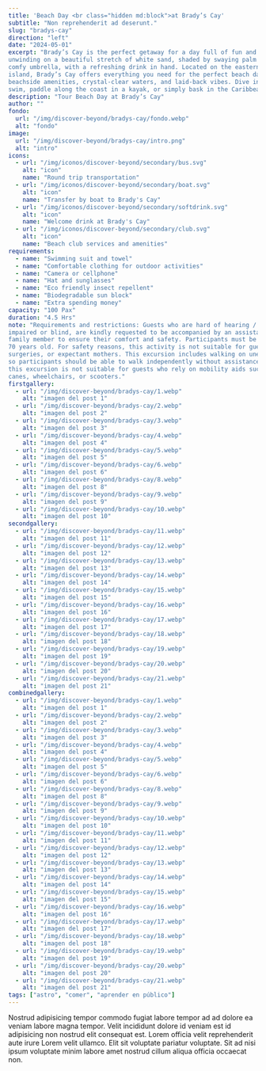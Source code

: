 ```yaml
---
title: 'Beach Day <br class="hidden md:block">at Brady’s Cay'
subtitle: "Non reprehenderit ad deserunt."
slug: "bradys-cay"
direction: "left"
date: "2024-05-01"
excerpt: "Brady’s Cay is the perfect getaway for a day full of fun and sun. Spend your day
unwinding on a beautiful stretch of white sand, shaded by swaying palm trees or a
comfy umbrella, with a refreshing drink in hand. Located on the eastern side of the
island, Brady’s Cay offers everything you need for the perfect beach day, including
beachside amenities, crystal-clear waters, and laid-back vibes. Dive into the sea for a
swim, paddle along the coast in a kayak, or simply bask in the Caribbean sunshine"
description: "Tour Beach Day at Brady’s Cay"
author: ""
fondo:
  url: "/img/discover-beyond/bradys-cay/fondo.webp"
  alt: "fondo"
image:
  url: "/img/discover-beyond/bradys-cay/intro.png"
  alt: "intro"
icons:
  - url: "/img/iconos/discover-beyond/secondary/bus.svg"
    alt: "icon"
    name: "Round trip transportation"
  - url: "/img/iconos/discover-beyond/secondary/boat.svg"
    alt: "icon"
    name: "Transfer by boat to Brady's Cay"
  - url: "/img/iconos/discover-beyond/secondary/softdrink.svg"
    alt: "icon"
    name: "Welcome drink at Brady's Cay"
  - url: "/img/iconos/discover-beyond/secondary/club.svg"
    alt: "icon"
    name: "Beach club services and amenities"
requirements:
  - name: "Swimming suit and towel"
  - name: "Comfortable clothing for outdoor activities"
  - name: "Camera or cellphone"
  - name: "Hat and sunglasses"
  - name: "Eco friendly insect repellent"
  - name: "Biodegradable sun block"
  - name: "Extra spending money"
capacity: "100 Pax"
duration: "4.5 Hrs"
note: "Requirements and restrictions: Guests who are hard of hearing / hearing
impaired or blind, are kindly requested to be accompanied by an assistant, friend, or
family member to ensure their comfort and safety. Participants must be between 3 and
70 years old. For safety reasons, this activity is not suitable for guests with recent
surgeries, or expectant mothers. This excursion includes walking on uneven surfaces,
so participants should be able to walk independently without assistance. Unfortunately,
this excursion is not suitable for guests who rely on mobility aids such as walkers,
canes, wheelchairs, or scooters."
firstgallery:
  - url: "/img/discover-beyond/bradys-cay/1.webp"
    alt: "imagen del post 1"
  - url: "/img/discover-beyond/bradys-cay/2.webp"
    alt: "imagen del post 2"
  - url: "/img/discover-beyond/bradys-cay/3.webp"
    alt: "imagen del post 3"
  - url: "/img/discover-beyond/bradys-cay/4.webp"
    alt: "imagen del post 4"
  - url: "/img/discover-beyond/bradys-cay/5.webp"
    alt: "imagen del post 5"
  - url: "/img/discover-beyond/bradys-cay/6.webp"
    alt: "imagen del post 6"
  - url: "/img/discover-beyond/bradys-cay/8.webp"
    alt: "imagen del post 8"
  - url: "/img/discover-beyond/bradys-cay/9.webp"
    alt: "imagen del post 9"
  - url: "/img/discover-beyond/bradys-cay/10.webp"
    alt: "imagen del post 10"
secondgallery:
  - url: "/img/discover-beyond/bradys-cay/11.webp"
    alt: "imagen del post 11"
  - url: "/img/discover-beyond/bradys-cay/12.webp"
    alt: "imagen del post 12"
  - url: "/img/discover-beyond/bradys-cay/13.webp"
    alt: "imagen del post 13"
  - url: "/img/discover-beyond/bradys-cay/14.webp"
    alt: "imagen del post 14"
  - url: "/img/discover-beyond/bradys-cay/15.webp"
    alt: "imagen del post 15"
  - url: "/img/discover-beyond/bradys-cay/16.webp"
    alt: "imagen del post 16"
  - url: "/img/discover-beyond/bradys-cay/17.webp"
    alt: "imagen del post 17"
  - url: "/img/discover-beyond/bradys-cay/18.webp"
    alt: "imagen del post 18"
  - url: "/img/discover-beyond/bradys-cay/19.webp"
    alt: "imagen del post 19"
  - url: "/img/discover-beyond/bradys-cay/20.webp"
    alt: "imagen del post 20"
  - url: "/img/discover-beyond/bradys-cay/21.webp"
    alt: "imagen del post 21"
combinedgallery:
  - url: "/img/discover-beyond/bradys-cay/1.webp"
    alt: "imagen del post 1"
  - url: "/img/discover-beyond/bradys-cay/2.webp"
    alt: "imagen del post 2"
  - url: "/img/discover-beyond/bradys-cay/3.webp"
    alt: "imagen del post 3"
  - url: "/img/discover-beyond/bradys-cay/4.webp"
    alt: "imagen del post 4"
  - url: "/img/discover-beyond/bradys-cay/5.webp"
    alt: "imagen del post 5"
  - url: "/img/discover-beyond/bradys-cay/6.webp"
    alt: "imagen del post 6"
  - url: "/img/discover-beyond/bradys-cay/8.webp"
    alt: "imagen del post 8"
  - url: "/img/discover-beyond/bradys-cay/9.webp"
    alt: "imagen del post 9"
  - url: "/img/discover-beyond/bradys-cay/10.webp"
    alt: "imagen del post 10"
  - url: "/img/discover-beyond/bradys-cay/11.webp"
    alt: "imagen del post 11"
  - url: "/img/discover-beyond/bradys-cay/12.webp"
    alt: "imagen del post 12"
  - url: "/img/discover-beyond/bradys-cay/13.webp"
    alt: "imagen del post 13"
  - url: "/img/discover-beyond/bradys-cay/14.webp"
    alt: "imagen del post 14"
  - url: "/img/discover-beyond/bradys-cay/15.webp"
    alt: "imagen del post 15"
  - url: "/img/discover-beyond/bradys-cay/16.webp"
    alt: "imagen del post 16"
  - url: "/img/discover-beyond/bradys-cay/17.webp"
    alt: "imagen del post 17"
  - url: "/img/discover-beyond/bradys-cay/18.webp"
    alt: "imagen del post 18"
  - url: "/img/discover-beyond/bradys-cay/19.webp"
    alt: "imagen del post 19"
  - url: "/img/discover-beyond/bradys-cay/20.webp"
    alt: "imagen del post 20"
  - url: "/img/discover-beyond/bradys-cay/21.webp"
    alt: "imagen del post 21"
tags: ["astro", "comer", "aprender en público"]
---
```



Nostrud adipisicing tempor commodo fugiat labore tempor ad ad dolore ea veniam labore magna tempor. Velit incididunt dolore id veniam est id adipisicing non nostrud elit consequat est. Lorem officia velit reprehenderit aute irure Lorem velit ullamco. Elit sit voluptate pariatur voluptate. Sit ad nisi ipsum voluptate minim labore amet nostrud cillum aliqua officia occaecat non.
